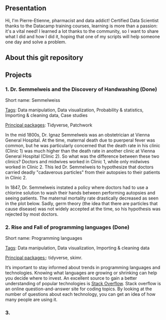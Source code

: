 ## Presentation 

Hi, I'm Pierre-Etienne, pharmacist and data addict! Certified Data Scientist thanks to the Datacamp training courses, learning is more than a passion: it's a vital need! 
I learned a lot thanks to the community, so I want to share what I did and how I did it, hoping that one of my scripts will help someone one day and solve a problem.

## About this git repository


## Projects
### 1. Dr. Semmelweis and the Discovery of Handwashing (Done)

Short name: Semmelweiss

<u>Tags</u>: Data manipulation, Data visualization, Probability & statistics, Importing & cleaning data, Case studies

<u>Principal packages</u>: Tidyverse, Patchwork

In the mid 1800s, Dr. Ignaz Semmelweis was an obstetrician at Vienna General Hospital. At the time, maternal death due to puerperal fever was common, but he was particularly concerned that the death rate in his clinic (Clinic 1) was much higher than the death rate in another clinic at Vienna General Hospital (Clinic 2). So what was the difference between these two clinics? Doctors and midwives worked in Clinic 1, while only midwives worked in Clinic 2. This led Dr. Semmelweis to hypothesize that doctors carried deadly "cadaverous particles" from their autopsies to their patients in Clinic 2.

In 1847, Dr. Semmelweis instated a policy where doctors had to use a chlorine solution to wash their hands between performing autopsies and seeing patients. The maternal mortality rate drastically decreased as seen in the plot below. Sadly, germ theory (the idea that there are particles that cause disease) was not widely accepted at the time, so his hypothesis was rejected by most doctors.

### 2. Rise and Fall of programming languages (Done)

Short name: Programming languages

<u>Tags</u>: Data manipulation, Data visualization, Importing & cleaning data

<u>Principal packages:</u>: tidyverse, skimr.

It’s important to stay informed about trends in programming languages and technologies. Knowing what languages are growing or shrinking can help you decide where to invest. An excellent source to gain a better understanding of popular technologies is [Stack Overflow](https://stackoverflow.com/). Stack overflow is an online question-and-answer site for coding topics. By looking at the number of questions about each technology, you can get an idea of how many people are using it.

### 3. 


